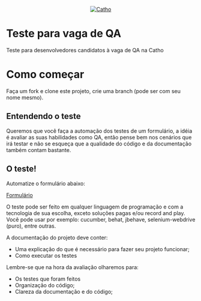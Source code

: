 <p align="center">
  <a href="http://www.catho.com.br">
      <img src="http://static.catho.com.br/svg/site/logoCathoB2c.svg" alt="Catho"/>
  </a>
</p>

# Teste para vaga de QA 
Teste para desenvolvedores candidatos à vaga de QA na Catho

# Como começar 
Faça um fork e clone este projeto, crie uma branch (pode ser com seu nome mesmo).

## Entendendo o teste
Queremos que você faça a automação dos testes de um formulário, a idéia é avaliar as suas habilidades como QA, então pense bem nos cenários que irá testar e não se esqueça que a qualidade do código e da documentação também contam bastante.

## O teste!
Automatize o formulário abaixo:

 <a href="https://www.w3schools.com/php/demo_form_validation_complete.php">Formulário</a>
 
 O teste pode ser feito em qualquer linguagem de programação e com a tecnologia de sua escolha, exceto soluções pagas e/ou record and play.
 Você pode usar por exemplo: cucumber, behat, jbehave, selenium-webdrive (puro), entre outras.

A documentação do projeto deve conter:
- Uma explicação do que é necessário para fazer seu projeto funcionar;
- Como executar os testes

Lembre-se que na hora da avaliação olharemos para:
- Os testes que foram feitos
- Organização do código;
- Clareza da documentação e do código;

